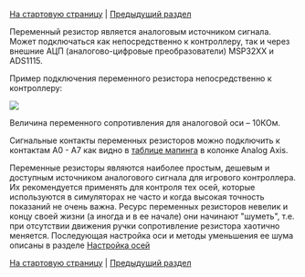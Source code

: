 [На стартовую страницу](../README.md) | [Предыдущий раздел](Подключение-осей.md)

Переменный резистор является аналоговым источником сигнала. Может подключаться как непосредственно к контроллеру, так и через внешние АЦП (аналогово-цифровые преобразователи) MSP32XX и ADS1115.

Пример подключения переменного резистора непосредственно к контроллеру:

![](../images/A1.jpg)

Величина переменного сопротивления для аналоговой оси – 10КОм.

Сигнальные контакты  переменных резисторов можно подключить к контактам A0 - A7 как видно в [таблице мапинга](Таблица-мапинга.md) в колонке Analog Axis.

Переменные резисторы являются наиболее простым, дешевым и доступным источником аналогового сигнала для игрового контроллера. Их рекомендуется применять для контроля тех осей, которые используются в симуляторах не часто и когда высокая точность показаний не очень важна. Ресурс переменных резисторов невелик и концу своей жизни (а иногда и в ее начале) они начинают "шуметь", т.е. при отсутствии движения ручки сопротивление резистора хаотично меняется. Последующая настройка оси и методы уменьшения ее шума описаны в разделе [Настройка осей](Настройка-осей.md)

[На стартовую страницу](../README.md) | [Предыдущий раздел](Подключение-осей.md)
